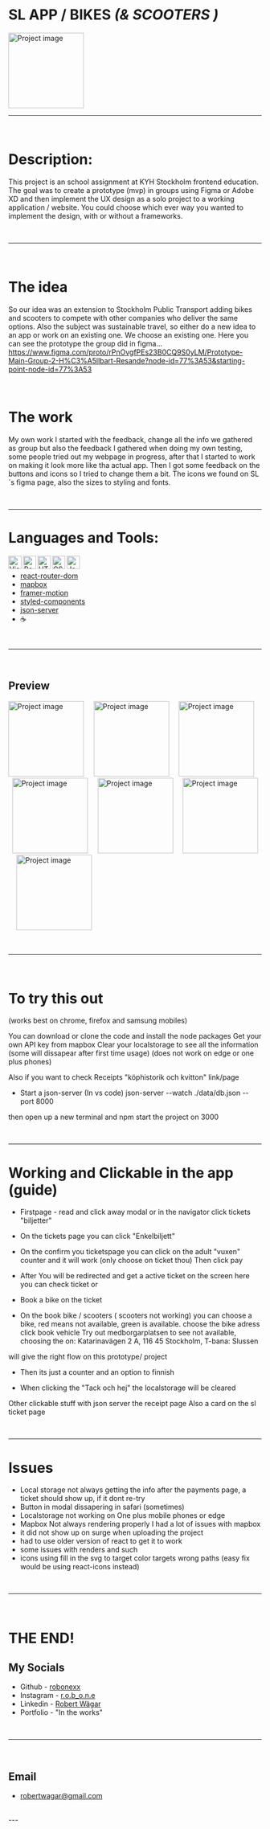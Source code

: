 # __SL APP / BIKES__  _(& SCOOTERS )_

<img src="readme/preview.gif" alt="Project image" width="150">



----
</br>

#  __Description:__

This project is an school assignment at KYH Stockholm frontend education. 
The goal was to create a prototype (mvp) in groups using Figma or Adobe XD and then implement the UX design as a solo project to a working application / website.
You could choose which ever way you wanted to implement the design, with or without a frameworks.

</br>


---
</br>

# The idea 

So our idea was an extension to Stockholm Public Transport adding bikes and scooters to compete with other companies who deliver the same options.
Also the subject was sustainable travel, so either do a new idea to an app or work on an existing one. We choose an existing one.
Here you can see the prototype the group did in figma...
https://www.figma.com/proto/rPnOvgfPEs23B0CQ9S0yLM/Prototype-Main-Group-2-H%C3%A5llbart-Resande?node-id=77%3A53&starting-point-node-id=77%3A53

</br>

# The work

My own work I started with the feedback, change all the info we gathered as group but also the feedback I gathered when doing my own testing, some people tried out my webpage in progress, after that I started to work on making it look more like tha actual app. 
Then I got some feedback on the buttons and icons so I tried to change them a bit.
The icons we found on SL´s figma page, also the sizes to styling and fonts.

</br>

---

# __Languages and Tools:__
[<img align="left" alt="Visual Studio Code" width="26px" src="https://raw.githubusercontent.com/github/explore/80688e429a7d4ef2fca1e82350fe8e3517d3494d/topics/visual-studio-code/visual-studio-code.png" />][vscode]
[<img align="left" alt="React" width="26px" src="https://raw.githubusercontent.com/github/explore/80688e429a7d4ef2fca1e82350fe8e3517d3494d/topics/react/react.png" />][react-js]
[<img align="left" alt="HTML5" width="26px" src="https://raw.githubusercontent.com/github/explore/80688e429a7d4ef2fca1e82350fe8e3517d3494d/topics/html/html.png" />][html]
[<img align="left" alt="CSS3" width="26px" src="https://raw.githubusercontent.com/github/explore/80688e429a7d4ef2fca1e82350fe8e3517d3494d/topics/css/css.png" />][css]
[<img align="left" alt="JavaScript" width="26px" src="https://raw.githubusercontent.com/github/explore/80688e429a7d4ef2fca1e82350fe8e3517d3494d/topics/javascript/javascript.png" />][javascript]
</br>

- [react-router-dom]
- [mapbox]  
- [framer-motion]
- [styled-components]
- [json-server]
- ☕

</br>

---
</br>

##  __Preview__


<img src="readme/firstpage.jpg" alt="Project image" width="150"> &nbsp; &nbsp;
<img src="readme/ticketspage.jpg" alt="Project image" width="150"> &nbsp; &nbsp;
<img src="readme/confirming_tickets.jpg" alt="Project image" width="150"> &nbsp; &nbsp;
<img src="readme/payment.jpg" alt="Project image" width="150"> &nbsp; &nbsp;
<img src="readme/validticket.jpg" alt="Project image" width="150"> &nbsp; &nbsp;
<img src="readme/choose_a_vechicle.jpg" alt="Project image" width="150"> &nbsp; &nbsp;
<img src="readme/ongoing_ride.jpg" alt="Project image" width="150"> &nbsp; &nbsp;

</br>

---
</br>


# __To try this out__

(works best on chrome, firefox and samsung mobiles)

You can download or clone the code and install the node packages
Get your own API key from mapbox
Clear your localstorage to see all the information (some will dissapear after first time usage)
(does not work on edge or one plus phones)

Also if you want to check Receipts "köphistorik och kvitton" link/page 
- Start a json-server
(In vs code)
json-server --watch ./data/db.json --port 8000

 then open up a  new terminal and npm start the project on 3000

 </br>
 
 ---

# Working and Clickable in the app (guide)

- Firstpage - read and click away modal or
in the navigator click tickets "biljetter"

- On the tickets page you can click "Enkelbiljett"

- On the confirm you ticketspage you can click on the adult "vuxen" counter and it will work (only choose on ticket thou)
Then click pay

- After You will be redirected and get a active ticket on the screen here you can
check ticket or
- Book a bike on the ticket

- On the book bike / scooters ( scooters not working) 
you can choose a bike, red means not available, green is available. choose the bike adress click book vehicle
Try out medborgarplatsen to see not available, choosing the on:
Katarinavägen 2 A, 116 45 Stockholm,
T-bana: Slussen 

will give the right flow on this prototype/ project

- Then its just a counter and an option to finnish

- When clicking the "Tack och hej" the localstorage will be cleared

Other clickable stuff with json server the receipt page
Also a card on the sl ticket page

</br>

---

# Issues

- Local storage not always getting the info after the payments page, a ticket should show up, if it dont re-try
- Button in modal dissapering in safari (sometimes)
- Localstorage not working on One plus mobile phones or edge
- Mapbox Not always rendering properly I had a lot of issues with mapbox
- it did not show up on surge when uploading the project
- had to use older version of react to get it to work
- some issues with renders and such
- icons using fill in  the svg to target color targets wrong paths (easy fix would be using react-icons instead)

</br>

---

</br>

# __THE END!__


## __My Socials__

- Github - [robonexx](https://github.com/robonexx)
- Instagram - [r.o.b_o.n.e](https://www.instagram.com/r.o.b_o.n.e/)
- Linkedin - [Robert Wägar](https://www.linkedin.com/in/robert-w%C3%A4gar-1b4661139/)
- Portfolio - "In the works"

</br>

--- 
</br>

## __Email__
- robertwagar@gmail.com

</br>
---
</br>


[vscode]: https://code.visualstudio.com/
[react-js]: https://reactjs.org/ 
[javascript]: https://developer.mozilla.org/en-US/docs/Web/JavaScript
[react-router-dom]: https://reactrouter.com/web/guides/quick-start
[framer-motion]: https://www.framer.com/motion/
[mapbox]: https://www.mapbox.com/
[html]: https://www.w3schools.com/html/
[css]: https://www.w3.org/Style/CSS/Overview.en.html
[styled-components]: https://styled-components.com/
[localstorage]: https://developer.mozilla.org/en-US/docs/Web/API/Window/localStorage
[json-server]: https://newbedev.com/javascript-how-to-install-json-server-in-vscode-code-example






